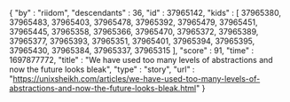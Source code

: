 {
  "by" : "riidom",
  "descendants" : 36,
  "id" : 37965142,
  "kids" : [ 37965380, 37965483, 37965403, 37965478, 37965392, 37965479, 37965451, 37965445, 37965358, 37965366, 37965470, 37965372, 37965389, 37965377, 37965393, 37965351, 37965401, 37965394, 37965395, 37965430, 37965384, 37965337, 37965315 ],
  "score" : 91,
  "time" : 1697877772,
  "title" : "We have used too many levels of abstractions and now the future looks bleak",
  "type" : "story",
  "url" : "https://unixsheikh.com/articles/we-have-used-too-many-levels-of-abstractions-and-now-the-future-looks-bleak.html"
}
